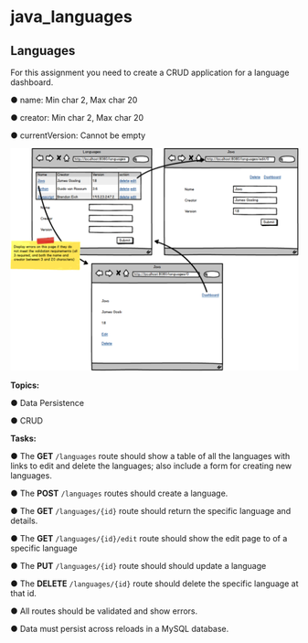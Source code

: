 # java_languages

## Languages
For this assignment you need to create a CRUD application for a language dashboard.

● name: Min char 2, Max char 20

● creator: Min char 2, Max char 20

● currentVersion: Cannot be empty

![language wireframe](assignment.png)

**Topics:**

● Data Persistence

● CRUD

**Tasks:**

● The **GET** ```/languages``` route should show a table of all the languages with links to edit and delete the languages; also include a form for creating new languages.

● The **POST** ```/languages``` routes should create a language.

● The **GET** ```/languages/{id}``` route should return the specific language and details.

● The **GET** ```/languages/{id}/edit``` route should show the edit page to of a specific language

● The **PUT** ```/languages/{id}``` route should should update a language

● The **DELETE** ```/languages/{id}``` route should delete the specific language at that id.

● All routes should be validated and show errors.

● Data must persist across reloads in a MySQL database.

